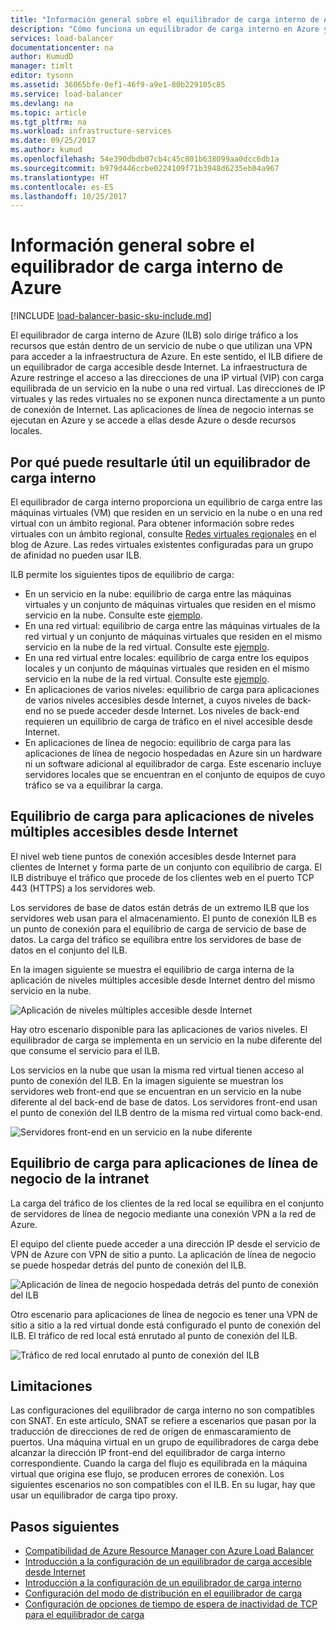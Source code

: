 ```yaml
---
title: "Información general sobre el equilibrador de carga interno de Azure | Microsoft Docs"
description: "Cómo funciona un equilibrador de carga interno en Azure y escenarios para configurar los puntos de conexión internos."
services: load-balancer
documentationcenter: na
author: KumudD
manager: timlt
editor: tysonn
ms.assetid: 36065bfe-0ef1-46f9-a9e1-80b229105c85
ms.service: load-balancer
ms.devlang: na
ms.topic: article
ms.tgt_pltfrm: na
ms.workload: infrastructure-services
ms.date: 09/25/2017
ms.author: kumud
ms.openlocfilehash: 54e390dbdb07cb4c45c801b638099aa0dcc6db1a
ms.sourcegitcommit: b979d446ccbe0224109f71b3948d6235eb04a967
ms.translationtype: HT
ms.contentlocale: es-ES
ms.lasthandoff: 10/25/2017
---
```

# <a name="overview-of-azure-internal-load-balancer"></a>Información general sobre el equilibrador de carga interno de Azure

[!INCLUDE [load-balancer-basic-sku-include.md](../../includes/load-balancer-basic-sku-include.md)]

El equilibrador de carga interno de Azure (ILB) solo dirige tráfico a los recursos que están dentro de un servicio de nube o que utilizan una VPN para acceder a la infraestructura de Azure. En este sentido, el ILB difiere de un equilibrador de carga accesible desde Internet. La infraestructura de Azure restringe el acceso a las direcciones de una IP virtual (VIP) con carga equilibrada de un servicio en la nube o una red virtual. Las direcciones de IP virtuales y las redes virtuales no se exponen nunca directamente a un punto de conexión de Internet. Las aplicaciones de línea de negocio internas se ejecutan en Azure y se accede a ellas desde Azure o desde recursos locales.

## <a name="why-you-might-need-an-internal-load-balancer"></a>Por qué puede resultarle útil un equilibrador de carga interno

El equilibrador de carga interno proporciona un equilibrio de carga entre las máquinas virtuales (VM) que residen en un servicio en la nube o en una red virtual con un ámbito regional. Para obtener información sobre redes virtuales con un ámbito regional, consulte [Redes virtuales regionales](https://azure.microsoft.com/blog/2014/05/14/regional-virtual-networks/) en el blog de Azure. Las redes virtuales existentes configuradas para un grupo de afinidad no pueden usar ILB.

ILB permite los siguientes tipos de equilibrio de carga:

* En un servicio en la nube: equilibrio de carga entre las máquinas virtuales y un conjunto de máquinas virtuales que residen en el mismo servicio en la nube. Consulte este <a href="#figure1">ejemplo</a>.
* En una red virtual: equilibrio de carga entre las máquinas virtuales de la red virtual y un conjunto de máquinas virtuales que residen en el mismo servicio en la nube de la red virtual. Consulte este <a href="#figure2">ejemplo</a>.
* En una red virtual entre locales: equilibrio de carga entre los equipos locales y un conjunto de máquinas virtuales que residen en el mismo servicio en la nube de la red virtual. Consulte este <a href="#figure3">ejemplo</a>.
* En aplicaciones de varios niveles: equilibrio de carga para aplicaciones de varios niveles accesibles desde Internet, a cuyos niveles de back-end no se puede acceder desde Internet. Los niveles de back-end requieren un equilibrio de carga de tráfico en el nivel accesible desde Internet.
* En aplicaciones de línea de negocio: equilibrio de carga para las aplicaciones de línea de negocio hospedadas en Azure sin un hardware ni un software adicional al equilibrador de carga. Este escenario incluye servidores locales que se encuentran en el conjunto de equipos de cuyo tráfico se va a equilibrar la carga.

## <a name="load-balancing-for-internet-facing-multi-tier-applications"></a>Equilibrio de carga para aplicaciones de niveles múltiples accesibles desde Internet

El nivel web tiene puntos de conexión accesibles desde Internet para clientes de Internet y forma parte de un conjunto con equilibrio de carga. El ILB distribuye el tráfico que procede de los clientes web en el puerto TCP 443 (HTTPS) a los servidores web.

Los servidores de base de datos están detrás de un extremo ILB que los servidores web usan para el almacenamiento. El punto de conexión ILB es un punto de conexión para el equilibrio de carga de servicio de base de datos. La carga del tráfico se equilibra entre los servidores de base de datos en el conjunto del ILB.

En la imagen siguiente se muestra el equilibrio de carga interna de la aplicación de niveles múltiples accesible desde Internet dentro del mismo servicio en la nube.

<a name="figure1"></a>
![Aplicación de niveles múltiples accesible desde Internet](./media/load-balancer-internal-overview/IC736321.png)

Hay otro escenario disponible para las aplicaciones de varios niveles. El equilibrador de carga se implementa en un servicio en la nube diferente del que consume el servicio para el ILB.

Los servicios en la nube que usan la misma red virtual tienen acceso al punto de conexión del ILB. En la imagen siguiente se muestran los servidores web front-end que se encuentran en un servicio en la nube diferente al del back-end de base de datos. Los servidores front-end usan el punto de conexión del ILB dentro de la misma red virtual como back-end.

<a name="figure2"></a>
![Servidores front-end en un servicio en la nube diferente](./media/load-balancer-internal-overview/IC744147.png)

## <a name="load-balancing-for-intranet-line-of-business-applications"></a>Equilibrio de carga para aplicaciones de línea de negocio de la intranet

La carga del tráfico de los clientes de la red local se equilibra en el conjunto de servidores de línea de negocio mediante una conexión VPN a la red de Azure.

El equipo del cliente puede acceder a una dirección IP desde el servicio de VPN de Azure con VPN de sitio a punto. La aplicación de línea de negocio se puede hospedar detrás del punto de conexión del ILB.

<a name="figure3"></a>
![Aplicación de línea de negocio hospedada detrás del punto de conexión del ILB](./media/load-balancer-internal-overview/IC744148.png)

Otro escenario para aplicaciones de línea de negocio es tener una VPN de sitio a sitio a la red virtual donde está configurado el punto de conexión del ILB. El tráfico de red local está enrutado al punto de conexión del ILB.

<a name="figure4"></a>
![Tráfico de red local enrutado al punto de conexión del ILB](./media/load-balancer-internal-overview/IC744150.png)

## <a name="limitations"></a>Limitaciones

Las configuraciones del equilibrador de carga interno no son compatibles con SNAT. En este artículo, SNAT se refiere a escenarios que pasan por la traducción de direcciones de red de origen de enmascaramiento de puertos. Una máquina virtual en un grupo de equilibradores de carga debe alcanzar la dirección IP front-end del equilibrador de carga interno correspondiente. Cuando la carga del flujo es equilibrada en la máquina virtual que origina ese flujo, se producen errores de conexión. Los siguientes escenarios no son compatibles con el ILB. En su lugar, hay que usar un equilibrador de carga tipo proxy.

## <a name="next-steps"></a>Pasos siguientes

* [Compatibilidad de Azure Resource Manager con Azure Load Balancer](load-balancer-arm.md)
* [Introducción a la configuración de un equilibrador de carga accesible desde Internet](load-balancer-get-started-internet-arm-ps.md)
* [Introducción a la configuración de un equilibrador de carga interno](load-balancer-get-started-ilb-arm-ps.md)
* [Configuración del modo de distribución en el equilibrador de carga](load-balancer-distribution-mode.md)
* [Configuración de opciones de tiempo de espera de inactividad de TCP para el equilibrador de carga](load-balancer-tcp-idle-timeout.md)
